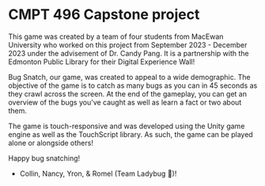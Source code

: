 # CMPT 496 Capstone project

This game was created by a team of four students from MacEwan University who worked on this project from September 2023 - December 2023 under the advisement of Dr. Candy Pang. It is a partnership with the Edmonton Public Library for their Digital Experience Wall!

Bug Snatch, our game, was created to appeal to a wide demographic. The objective of the game is to catch as many bugs as you can in 45 seconds as they crawl across the screen. At the end of the gameplay, you can get an overview of the bugs you've caught as well as learn a fact or two about them.

The game is touch-responsive and was developed using the Unity game engine as well as the TouchScript library. As such, the game can be played alone or alongside others!

Happy bug snatching!

- Collin, Nancy, Yron, & Romel (Team Ladybug 🐞)!

